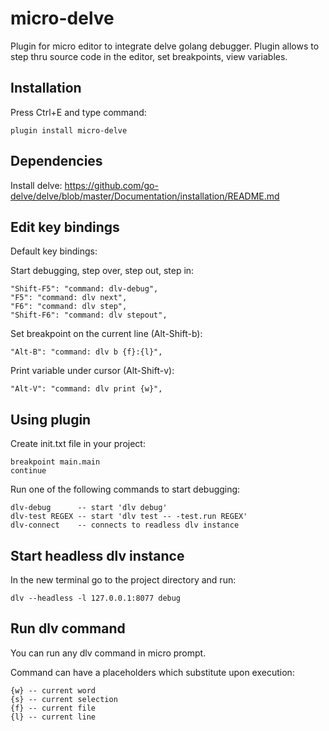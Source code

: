 # micro-delve
Plugin for micro editor to integrate delve golang debugger.
Plugin allows to step thru source code in the editor, set breakpoints, view variables.

## Installation

Press Ctrl+E and type command:

    plugin install micro-delve
 
## Dependencies
Install delve: https://github.com/go-delve/delve/blob/master/Documentation/installation/README.md


## Edit key bindings

Default key bindings:

Start debugging, step over, step out, step in:

    "Shift-F5": "command: dlv-debug",
    "F5": "command: dlv next",
    "F6": "command: dlv step",
    "Shift-F6": "command: dlv stepout",

Set breakpoint on the current line (Alt-Shift-b):

    "Alt-B": "command: dlv b {f}:{l}",

Print variable under cursor (Alt-Shift-v):

    "Alt-V": "command: dlv print {w}",

## Using plugin

Create init.txt file in your project:

    breakpoint main.main
    continue

Run one of the following commands to start debugging:

    dlv-debug      -- start 'dlv debug'
    dlv-test REGEX -- start 'dlv test -- -test.run REGEX'
    dlv-connect    -- connects to readless dlv instance

## Start headless dlv instance
In the new terminal go to the project directory and run:

    dlv --headless -l 127.0.0.1:8077 debug

## Run dlv command

You can run any dlv command in micro prompt.

Command can have a placeholders which substitute upon execution:

    {w} -- current word
    {s} -- current selection
    {f} -- current file
    {l} -- current line
